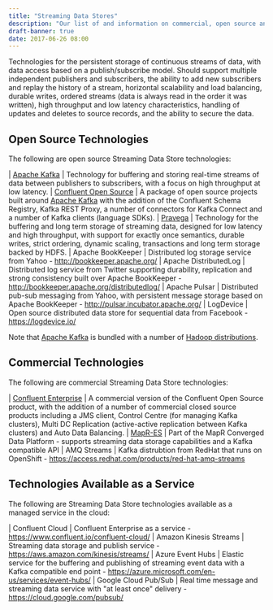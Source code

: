 ```yaml
---
title: "Streaming Data Stores"
description: "Our list of and information on commercial, open source and cloud based streaming data stores, including Kafka, Confluent, MapR-ES and alternatives to these."
draft-banner: true
date: 2017-06-26 08:00
---
```

Technologies for the persistent storage of continuous streams of data, with data access based on a publish/subscribe model.  Should support multiple independent publishers and subscribers, the ability to add new subscribers and replay the history of a stream, horizontal scalability and load balancing, durable writes, ordered streams (data is always read in the order it was written), high throughput and low latency characteristics, handling of updates and deletes to source records, and the ability to secure the data.
<!--more-->

## Open Source Technologies

The following are open source Streaming Data Store technologies:

| [Apache Kafka](/technologies/apache-kafka/) | Technology for buffering and storing real-time streams of data between publishers to subscribers, with a focus on high throughput at low latency.
| [Confluent Open Source](/technologies/confluent-open-source/) | A package of open source projects built around [Apache Kafka](/technologies/apache-kafka/) with the addition of the Confluent Schema Registry, Kafka REST Proxy, a number of connectors for Kafka Connect and a number of Kafka clients (language SDKs).
| [Pravega](/technologies/pravega/) | Technology for the buffering and long term storage of streaming data, designed for low latency and high throughput, with support for exactly once semantics, durable writes, strict ordering, dynamic scaling, transactions and long term storage backed by HDFS.
| Apache BookKeeper | Distributed log storage service from Yahoo - <http://bookkeeper.apache.org/>
| Apache DistributedLog | Distributed log service from Twitter supporting durability, replication and strong consistency built over Apache BookKeeper - <http://bookkeeper.apache.org/distributedlog/>
| Apache Pulsar | Distributed pub-sub messaging from Yahoo, with persistent message storage based on Apache BookKeeper - <http://pulsar.incubator.apache.org/>
| LogDevice | Open source distributed data store for sequential data from Facebook - <https://logdevice.io/>

Note that [Apache Kafka](/technologies/apache-kafka/) is bundled with a number of [Hadoop distributions](/tech-categories/hadoop-distributions/).

## Commercial Technologies

The following are commercial Streaming Data Store technologies:

| [Confluent Enterprise](/technologies/confluent-enterprise/) | A commercial version of the Confluent Open Source product, with the addition of a number of commercial closed source products including a JMS client, Control Centre (for managing Kafka clusters), Multi DC Replication (active-active replication between Kafka clusters) and Auto Data Balancing.
| [MapR-ES](/technologies/mapr-es) | Part of the MapR Converged Data Platform - supports streaming data storage capabilities and a Kafka compatible API
| AMQ Streams | Kafka distrubtion from RedHat that runs on OpenShift - <https://access.redhat.com/products/red-hat-amq-streams>

## Technologies Available as a Service

The following are Streaming Data Store technologies available as a managed service in the cloud:

| Confluent Cloud | Confluent Enterprise as a service - <https://www.confluent.io/confluent-cloud/>
| Amazon Kinesis Streams | Streaming data storage and publish service - <https://aws.amazon.com/kinesis/streams/>
| Azure Event Hubs  | Elastic service for the buffering and publishing of streaming event data with a Kafka compatible end point - <https://azure.microsoft.com/en-us/services/event-hubs/>
| Google Cloud Pub/Sub | Real time message and streaming data service with "at least once" delivery - <https://cloud.google.com/pubsub/>